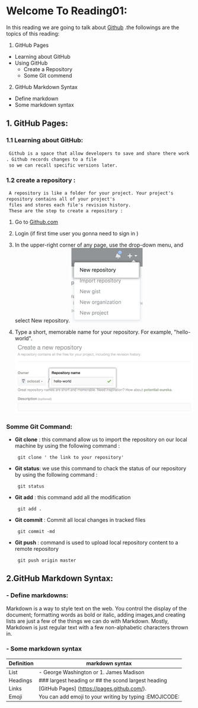 # Welcome To Reading01:

In this reading we are going to talk about [Github](https://github.com/ ) .the followings are the topics of 
this reading:

 1. GitHub Pages
   - Learning about GitHub
   - Using GitHub
      - Create a Repository
      - Some Git commend
    
 2. GitHub Markdown Syntax
   - Define markdown
   - Some markdown syntax
   


## 1. GitHub Pages: 
### 1.1  Learning about GitHub:
     Github is a space that allow developers to save and share there work . Github records changes to a file
     so we can recall specific versions later.
 ### 1.2 create a repository :
     A repository is like a folder for your project. Your project's repository contains all of your project's 
     files and stores each file's revision history. 
     These are the step to create a repository :

1. Go to [Github.com](https://github.com/)

2. Login (if first time user you gonna  need to sign in )

3. In the upper-right corner of any page, use the  drop-down menu, and select New repository.
       ![](images/repo-create.png/)



4. Type a short, memorable name for your repository. For example, "hello-world".
       ![](images/create-repository-name.png/)

### Somme Git Command:

- **Git clone** : this command allow us to import the repository on our local machine by using the following command :

       git clone ' the link to your repository'
        
- **Git status**: we use this command to chack the status of our repository by using the following command :

       git status
   
- **Git add** : this command add all the modification 

       git add .
  
- **Git commit** : Commit all local changes in tracked files

       git commit -md
    
- **Git push** : command is used to upload local repository content to a remote repository

       git push origin master
    
    
## 2.GitHub Markdown Syntax:

 ### - Define markdowns: 
 Markdown is a way to style text on the web. You control the display of the document; formatting words as bold or italic, adding images,and creating lists are just a few of the things we can do with Markdown. Mostly, Markdown is just regular text with a few non-alphabetic characters thrown in.
 ### - Some markdown syntax

   Definition  | markdown syntax
------------ | -------------
List | - George Washington or 1. James Madison
Headings| ### largest heading or ##  the scond largest heading
Links | [GitHub Pages] (https://pages.github.com/).
Emoji| You can add emoji to your writing by typing :EMOJICODE:


      
